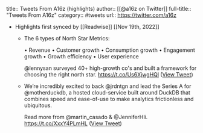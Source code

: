 title:: Tweets From A16z (highlights)
author:: [[@a16z on Twitter]]
full-title:: "Tweets From A16z"
category:: #tweets
url:: https://twitter.com/a16z

- Highlights first synced by [[Readwise]] [[Nov 19th, 2022]]
	- The 6 types of North Star Metrics:
	  
	  • Revenue
	  • Customer growth
	  • Consumption growth
	  • Engagement growth
	  • Growth efficiency
	  • User experience
	  
	  @lennysan surveyed 40+ high-growth co's and built a framework for choosing the right north star. https://t.co/Us6XjwgHQl ([View Tweet](https://twitter.com/a16z/status/1405201919350657032))
	- We’re incredibly excited to back @jrdntgn and lead the Series A for @motherduckdb, a hosted cloud-service built around DuckDB that combines speed and ease-of-use to make analytics frictionless and ubiquitous.
	  
	  Read more from @martin_casado & @JenniferHli.  https://t.co/XxxY4PLmHL ([View Tweet](https://twitter.com/a16z/status/1592535872540393472))